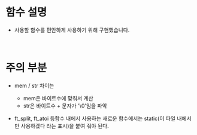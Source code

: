 # 함수 설명
- 사용할 함수를 편안하게 사용하기 위해 구현했습니다.

<br/>

# 주의 부분
- mem / str 차이는 
  - mem은 바이트수에 맞춰서 계산
  - str은 바이트수 + 문자가 '\0'임을 파악

- ft_split, ft_atoi 등함수 내에서 사용하는 새로운 함수에서는 static(이 파일 내에서만 사용하겠다 라는 표시)을 붙여 줘야 된다.
